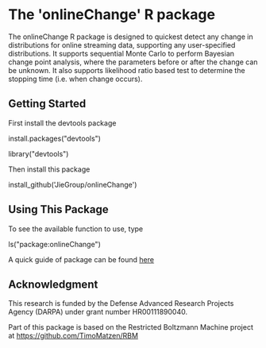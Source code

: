 # The 'onlineChange' R package
The onlineChange R package is designed to quickest detect any change in distributions for online streaming data, supporting any user-specified distributions. It supports sequential Monte Carlo to perform Bayesian change point analysis, where the parameters before or after the change can be unknown. It also supports likelihood ratio based test to determine the stopping time (i.e. when change occurs).

## Getting Started

First install the devtools package

install.packages("devtools")

library("devtools")

Then install this package

install_github('JieGroup/onlineChange')

## Using This Package

To see the available function to use, type 

ls("package:onlineChange")

A quick guide of package can be found [here](https://github.com/JieGroup/onlineChange/blob/master/vignettes/user-guide.pdf) 

## Acknowledgment

This research is funded by the Defense Advanced Research Projects Agency (DARPA) under grant number HR00111890040.

Part of this package is based on the Restricted Boltzmann Machine project at https://github.com/TimoMatzen/RBM